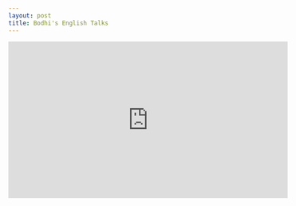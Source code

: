 ```yaml
---
layout: post
title: Bodhi's English Talks
---
```


<iframe width="560" height="315" src="https://www.youtube.com/embed/videoseries?list=PLXpnCiWH6eLUfw5f0bMGMmmlTZNv0B1he" frameborder="0" allowfullscreen></iframe>
